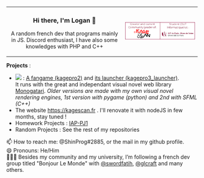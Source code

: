 <table>
  <tr>
    <td align="center">
      <h3>Hi there, I'm Logan 👋</h3>
      <p>A random french dev that programs mainly in JS. Discord enthusiast, I have also some knowledges with PHP and C++</p>
    </td>
    <td align="center">
      <img alt="Logan TANN - Creator & Community Leader of Kagescan.fr, Student at the IUT of Paris University" src="gh_md_1.png"/>
    </td>
  </tr>
  </table>

**Projects** : 

* <img src="https://kagescan.fr/fangame/logo.png" height="50px"> : [A fangame (kagepro2)](https://github.com/LoganTann/kagepro2) and [its launcher (kagepro3_launcher)](https://github.com/LoganTann/kagepro2).  
It runs with the great and independant visual novel web library [Monogatari](https://github.com/Monogatari/Monogatari). *Older versions are made with my own visual novel rendering engines, 1st version with pygame (python) and 2nd with SFML (C++)*
* The website https://kagescan.fr . I'll renovate it with nodeJS in few months, stay tuned !
* Homework Projects : [IAP-PJ1](https://github.com/LoganTann/IAP-PJ1)  
* Random Projects : See the rest of my repositories

📫 How to reach me: @ShinProg#2885, or the mail in my github profile.  
😄 Pronouns: He/Him  
:people_holding_hands: Besides my community and my university, I’m following a french dev group titled "Bonjour Le Monde" with [@swordfatih](https://github.com/swordfatih), [@glcraft](https://github.com/glcraft) and many others.
